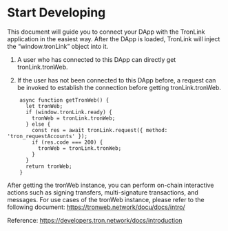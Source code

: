 # Start Developing

This document will guide you to connect your DApp with the TronLink application in the easiest way. After the DApp is loaded, TronLink will inject the “window.tronLink” object into it.

  1. A user who has connected to this DApp can directly get tronLink.tronWeb.

  2. If the user has not been connected to this DApp before, a request can be invoked to establish the connection before getting tronLink.tronWeb.

```shell  
    async function getTronWeb() {
      let tronWeb;
      if (window.tronLink.ready) {
        tronWeb = tronLink.tronWeb;
      } else {
        const res = await tronLink.request({ method: 'tron_requestAccounts' });
        if (res.code === 200) {
          tronWeb = tronLink.tronWeb;
        }
      }
      return tronWeb;
    }
```

After getting the tronWeb instance, you can perform on-chain interactive actions such as signing transfers, multi-signature transactions, and messages. For use cases of the tronWeb instance, please refer to the following document: <https://tronweb.network/docu/docs/intro/>[](https://tronweb.network/docu/docs/intro/)

Reference: <https://developers.tron.network/docs/introduction>[](https://developers.tron.network/docs/introduction)


